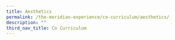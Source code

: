 ```yaml
---
title: Aesthetics
permalink: /the-meridian-experience/co-curriculum/aesthetics/
description: ""
third_nav_title: Co Curriculum
---
```

